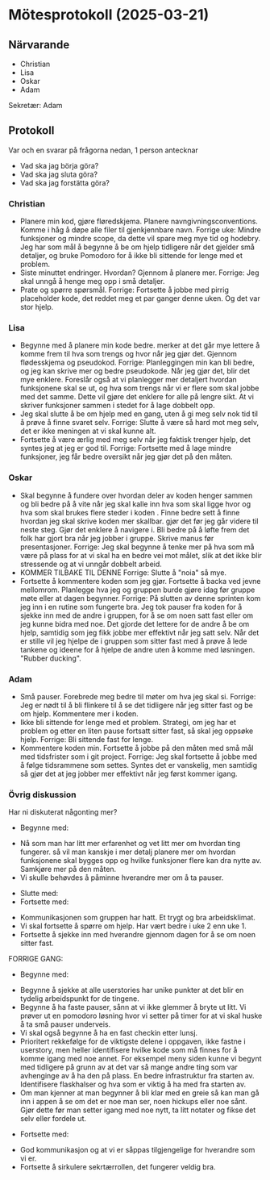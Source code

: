 # Mötesprotokoll (2025-03-21)

## Närvarande
* Christian
* Lisa
* Oskar
* Adam

Sekretær: Adam

## Protokoll
Var och en svarar på frågorna nedan, 1 person antecknar
* Vad ska jag börja göra?
* Vad ska jag sluta göra?
* Vad ska jag forstätta göra? 

### Christian
* Planere min kod, gjøre fløredskjema. Planere navngivningsconventions. Komme i håg å døpe alle filer til gjenkjennbare navn.
Forrige uke: Mindre funksjoner og mindre scope, da dette vil spare meg mye tid og hodebry. Jeg har som mål å begynne å be om hjelp tidligere når det gjelder små detaljer, og bruke Pomodoro for å ikke bli sittende for lenge med et problem. 
* Siste minuttet endringer. Hvordan? Gjennom å planere mer. 
Forrige: Jeg skal unngå å henge meg opp i små detaljer.
* Prate og spørre spørsmål.
Forrige: Fortsette å jobbe med pirrig placeholder kode, det reddet meg et par ganger denne uken. Og det var stor hjelp.

### Lisa
* Begynne med å planere min kode bedre. merker at det går mye lettere å komme frem til hva som trengs og hvor når jeg gjør det. Gjennom flødesskjema og pseudokod. 
Forrige: Planleggingen min kan bli bedre, og jeg kan skrive mer og bedre pseudokode. Når jeg gjør det, blir det mye enklere. Foreslår også at vi planlegger mer detaljert hvordan funksjonene skal se ut, og hva som trengs når vi er flere som skal jobbe med det samme. Dette vil gjøre det enklere for alle på lengre sikt. At vi skriver funksjoner sammen i stedet for å lage dobbelt opp.
* Jeg skal slutte å be om hjelp med en gang, uten å gi meg selv nok tid til å prøve å finne svaret selv. 
Forrige: Slutte å være så hard mot meg selv, det er ikke meningen at vi skal kunne alt.
* Fortsette å være ærlig med meg selv når jeg faktisk trenger hjelp, det syntes jeg at jeg er god til. 
Forrige: Fortsette med å lage mindre funksjoner, jeg får bedre oversikt når jeg gjør det på den måten. 

### Oskar
* Skal begynne å fundere over hvordan deler av koden henger sammen og bli bedre på å vite når jeg skal kalle inn hva som skal ligge hvor og hva som skal brukes flere steder i koden . Finne bedre sett å finne hvordan jeg skal skrive koden mer skallbar. gjør det før jeg går videre til neste steg. Gjør det enklere å navigere i. Bli bedre på å løfte frem det folk har gjort bra når jeg jobber i gruppe. Skrive manus før presentasjoner. 
Forrige: Jeg skal begynne å tenke mer på hva som må være på plass for at vi skal ha en bedre vei mot målet, slik at det ikke blir stressende og at vi unngår dobbelt arbeid.
* KOMMER TILBAKE TIL DENNE
Forrige: Slutte å "noia" så mye. 
* Fortsette å kommentere koden som jeg gjør. Fortsette å backa ved jevne mellomrom. Planlegge hva jeg og gruppen burde gjøre idag før gruppe møte eller at dagen begynner. 
Forrige: På slutten av denne sprinten kom jeg inn i en rutine som fungerte bra. Jeg tok pauser fra koden for å sjekke inn med de andre i gruppen, for å se om noen satt fast eller om jeg kunne bidra med noe. Det gjorde det lettere for de andre å be om hjelp, samtidig som jeg fikk jobbe mer effektivt når jeg satt selv. Når det er stille vil jeg hjelpe de i gruppen som sitter fast med å prøve å lede tankene og ideene for å hjelpe de andre uten å komme med løsningen. "Rubber ducking".

### Adam
* Små pauser. Forebrede meg bedre til møter om hva jeg skal si. 
Forrige: Jeg er nødt til å bli flinkere til å se det tidligere når jeg sitter fast og be om hjelp. Kommentere mer i koden. 
* Ikke bli sittende  for lenge med et problem. Strategi, om jeg har et problem og etter en liten pause fortsatt sitter fast, så skal jeg oppsøke hjelp. 
Forrige: Bli sittende fast for lenge.
* Kommentere koden min. Fortsette å jobbe på den måten med små mål med tidsfrister som i git project. 
Forrige: Jeg skal fortsette å jobbe med å følge tidsrammene som settes. Syntes det er vanskelig, men samtidig så gjør det at jeg jobber mer effektivt når jeg først kommer igang. 

### Övrig diskussion
Har ni diskuterat någonting mer?
* Begynne med:
- Nå som man har litt mer erfarenhet og vet litt mer om hvordan ting fungerer. så vil man kanskje i mer detalj planere mer om hvordan funksjonene skal bygges opp og hvilke funksjoner flere kan dra nytte av. Samkjøre mer på den måten.
- Vi skulle behøvdes å påminne hverandre mer om å ta pauser. 
* Slutte med:
* Fortsette med:
- Kommunikasjonen som gruppen har hatt. Et trygt og bra arbeidsklimat.
- Vi skal fortsette å spørre om hjelp. Har vært bedre i uke 2 enn uke 1.
- Fortsette å sjekke inn med hverandre gjennom dagen for å se om noen sitter fast. 

FORRIGE GANG: 
* Begynne med: 
- Begynne å sjekke at alle userstories har unike punkter at det blir en tydelig arbeidspunkt for de tingene.
- Begynne å ha faste pauser, sånn at vi ikke glemmer å bryte ut litt. Vi prøver ut en pomodoro løsning hvor vi setter på timer for at vi skal huske å ta små pauser underveis.
- Vi skal også begynne å ha en fast checkin etter lunsj.
- Prioritert rekkefølge for de viktigste delene i oppgaven, ikke fastne i userstory, men heller identifisere hvilke kode som må finnes for å komme igang med noe annet. For eksempel meny siden kunne vi begynt med tidligere på grunn av at det var så mange andre ting som var avhenginge av å ha den på plass. En bedre infrastruktur fra starten av. Identifisere flaskhalser og hva som er viktig å ha med fra starten av. 
- Om man kjenner at man begynner å bli klar med en greie så kan man gå inn i appen å se om det er noe man ser, noen hickups eller noe sånt. Gjør dette før man setter igang med noe nytt, ta litt notater og fikse det selv eller fordele ut. 
* Fortsette med:
- God kommunikasjon og at vi er såppas tilgjengelige for hverandre som vi er.
- Fortsette å sirkulere sekrtærrollen, det fungerer veldig bra. 
